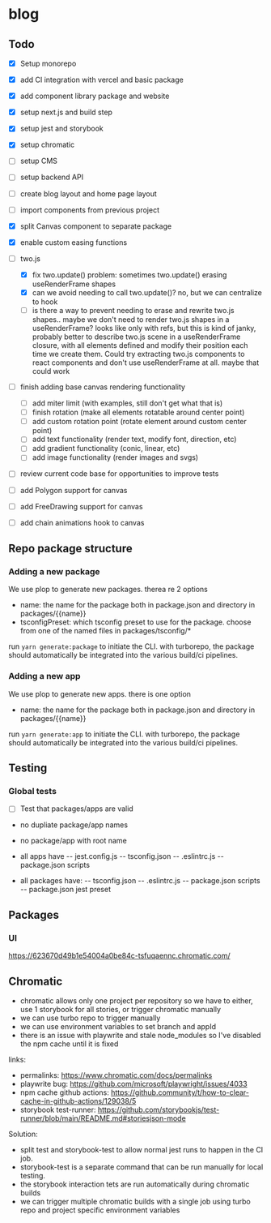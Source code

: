 # blog

## Todo

- [x] Setup monorepo
- [x] add CI integration with vercel and basic package
- [x] add component library package and website
- [x] setup next.js and build step
- [x] setup jest and storybook
- [x] setup chromatic
- [ ] setup CMS
- [ ] setup backend API
- [ ] create blog layout and home page layout
- [ ] import components from previous project

- [x] split Canvas component to separate package
- [x] enable custom easing functions
- [ ] two.js

  - [x] fix two.update() problem: sometimes two.update() erasing useRenderFrame shapes
  - [x] can we avoid needing to call two.update()? no, but we can centralize to hook
  - [ ] is there a way to prevent needing to erase and rewrite two.js shapes.. maybe we don't need to render two.js shapes in a useRenderFrame? looks like only with refs, but this is kind of janky, probably better to describe two.js scene in a useRenderFrame closure, with all elements defined and modify their position each time we create them. Could try extracting two.js components to react components and don't use useRenderFrame at all. maybe that could work

- [ ] finish adding base canvas rendering functionality

  - [ ] add miter limit (with examples, still don't get what that is)
  - [ ] finish rotation (make all elements rotatable around center point)
  - [ ] add custom rotation point (rotate element around custom center point)
  - [ ] add text functionality (render text, modify font, direction, etc)
  - [ ] add gradient functionality (conic, linear, etc)
  - [ ] add image functionality (render images and svgs)

- [ ] review current code base for opportunities to improve tests
- [ ] add Polygon support for canvas
- [ ] add FreeDrawing support for canvas
- [ ] add chain animations hook to canvas

## Repo package structure

### Adding a new package

We use plop to generate new packages. therea re 2 options

- name: the name for the package both in package.json and directory in packages/{{name}}
- tsconfigPreset: which tsconfig preset to use for the package. choose from one of the named files in packages/tsconfig/\*

run `yarn generate:package` to initiate the CLI. with turborepo, the package should automatically be integrated into the various build/ci pipelines.

### Adding a new app

We use plop to generate new apps. there is one option

- name: the name for the package both in package.json and directory in packages/{{name}}

run `yarn generate:app` to initiate the CLI. with turborepo, the package should automatically be integrated into the various build/ci pipelines.

## Testing

### Global tests

- [ ] Test that packages/apps are valid

- no dupliate package/app names
- no package/app with root name

- all apps have
  -- jest.config.js
  -- tsconfig.json
  -- .eslintrc.js
  -- package.json scripts

- all packages have:
  -- tsconfig.json
  -- .eslintrc.js
  -- package.json scripts
  -- package.json jest preset

## Packages

### UI

https://623670d49b1e54004a0be84c-tsfuqaennc.chromatic.com/

## Chromatic

- chromatic allows only one project per repository so we have to either, use 1 storybook for all stories, or trigger chromatic manually
- we can use turbo repo to trigger manually
- we can use environment variables to set branch and appId
- there is an issue with playwrite and stale node_modules so I've disabled the npm cache until it is fixed

links:

- permalinks: https://www.chromatic.com/docs/permalinks
- playwrite bug: https://github.com/microsoft/playwright/issues/4033
- npm cache github actions: https://github.community/t/how-to-clear-cache-in-github-actions/129038/5
- storybook test-runner: https://github.com/storybookjs/test-runner/blob/main/README.md#storiesjson-mode

Solution:

- split test and storybook-test to allow normal jest runs to happen in the CI job.
- storybook-test is a separate command that can be run manually for local testing.
- the storybook interaction tets are run automatically during chromatic builds
- we can trigger multiple chromatic builds with a single job using turbo repo and project specific environment variables
